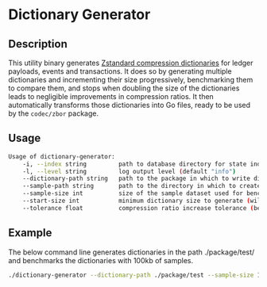 # Dictionary Generator

## Description

This utility binary generates [Zstandard compression dictionaries](http://facebook.github.io/zstd/#small-data) for
ledger payloads, events and transactions. It does so by generating multiple dictionaries and incrementing their size
progressively, benchmarking them to compare them, and stops when doubling the size of the dictionaries leads to
negligible improvements in compression ratios. It then automatically transforms those dictionaries into Go files,
ready to be used by the `codec/zbor` package.

## Usage

```sh
Usage of dictionary-generator:
    -i, --index string         path to database directory for state index (default "index")
    -l, --level string         log output level (default "info")
    --dictionary-path string   path to the package in which to write dictionaries (default "./codec/zbor")
    --sample-path string       path to the directory in which to create temporary samples for dictionary training (default "./samples")
    --sample-size int          size of the sample dataset used for benchmarking (higher values increase accuracy at the expense of speed) (default 16384)
    --start-size int           minimum dictionary size to generate (will be doubled on each iteration) (default 512)
    --tolerance float          compression ratio increase tolerance (between 0 and 1) (default 0.1)
```

## Example

The below command line generates dictionaries in the path ./package/test/ and benchmarks the dictionaries with 100kb of samples.

```sh
./dictionary-generator --dictionary-path ./package/test --sample-size 102400
```
